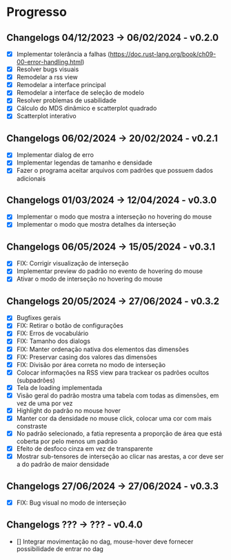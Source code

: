 # Progresso
## Changelogs 04/12/2023 -> 06/02/2024 - v0.2.0
- [x] Implementar tolerância a falhas (https://doc.rust-lang.org/book/ch09-00-error-handling.html)
- [x] Resolver bugs visuais
- [x] Remodelar a rss view
- [x] Remodelar a interface principal
- [x] Remodelar a interface de seleção de modelo
- [x] Resolver problemas de usabilidade
- [x] Cálculo do MDS dinâmico e scatterplot quadrado
- [x] Scatterplot interativo

## Changelogs 06/02/2024 -> 20/02/2024 - v0.2.1
- [x] Implementar dialog de erro
- [x] Implementar legendas de tamanho e densidade
- [x] Fazer o programa aceitar arquivos com padrões que possuem dados adicionais

## Changelogs 01/03/2024 -> 12/04/2024 - v0.3.0
- [x] Implementar o modo que mostra a interseção no hovering do mouse
- [x] Implementar o modo que mostra detalhes da interseção

## Changelogs 06/05/2024 -> 15/05/2024 - v0.3.1
- [x] FIX: Corrigir visualização de interseção
- [x] Implementar preview do padrão no evento de hovering do mouse
- [x] Ativar o modo de interseção no hovering do mouse

## Changelogs 20/05/2024 -> 27/06/2024 - v0.3.2
- [x] Bugfixes gerais
- [x] FIX: Retirar o botão de configurações
- [x] FIX: Erros de vocabulário
- [x] FIX: Tamanho dos dialogs
- [x] FIX: Manter ordenação nativa dos elementos das dimensões
- [x] FIX: Preservar casing dos valores das dimensões
- [x] FIX: Divisão por área correta no modo de interseção
- [x] Colocar informações na RSS view para trackear os padrões ocultos (subpadrões)
- [x] Tela de loading implementada
- [x] Visão geral do padrão mostra uma tabela com todas as dimensões, em vez de uma por vez
- [x] Highlight do padrão no mouse hover
- [x] Manter cor da densidade no mouse click, colocar uma cor com mais constraste
- [x] No padrão selecionado, a fatia representa a proporção de área que está coberta por pelo menos um padrão
- [x] Efeito de desfoco cinza em vez de transparente
- [x] Mostrar sub-tensores de interseção ao clicar nas arestas, a cor deve ser a do padrão de maior densidade

## Changelogs 27/06/2024 -> 27/06/2024 - v0.3.3
- [x] FIX: Bug visual no modo de interseção

## Changelogs ??? -> ??? - v0.4.0
- [] Integrar movimentação no dag, mouse-hover deve fornecer possibilidade de entrar no dag